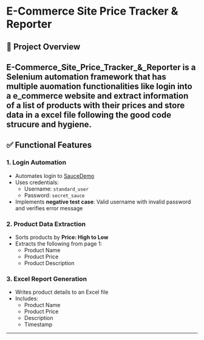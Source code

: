 # E-Commerce Site Price Tracker & Reporter

## 📌 Project Overview

**E-Commerce_Site_Price_Tracker_&_Reporter** is a Selenium automation framework that has multiple auomation functionalities like login into a e_commerce website and extract information of a list of products with their prices 
and store data in a excel file following the good code strucure and hygiene.
---

## ✅ Functional Features

### 1. Login Automation
- Automates login to [SauceDemo](https://www.saucedemo.com/)
- Uses credentials:
  - Username: `standard_user`
  - Password: `secret_sauce`
- Implements **negative test case**: Valid username with invalid password and verifies error message

### 2. Product Data Extraction
- Sorts products by **Price: High to Low**
- Extracts the following from page 1:
  - Product Name
  - Product Price
  - Product Description

### 3. Excel Report Generation
- Writes product details to an Excel file
- Includes:
  - Product Name
  - Product Price
  - Description
  - Timestamp

---




